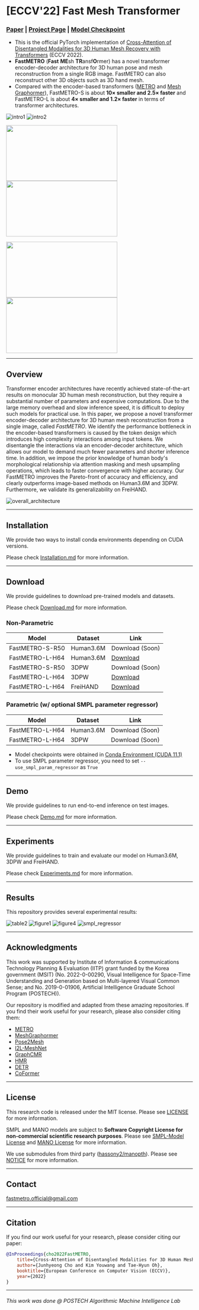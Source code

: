# [ECCV'22] Fast Mesh Transformer
### [Paper](https://arxiv.org/abs/2207.13820) | [Project Page](https://fastmetro.github.io/) | [Model Checkpoint](#model_checkpoint)

- This is the official PyTorch implementation of [Cross-Attention of Disentangled Modalities for 3D Human Mesh Recovery with Transformers](https://arxiv.org/abs/2207.13820) (ECCV 2022).
- **FastMETRO** (**Fast** **ME**sh **TR**ansf**O**rmer) has a novel transformer encoder-decoder architecture for 3D human pose and mesh reconstruction from a single RGB image. FastMETRO can also reconstruct other 3D objects such as 3D hand mesh.
- Compared with the encoder-based transformers ([METRO](https://github.com/microsoft/MeshTransformer) and [Mesh Graphormer](https://github.com/microsoft/MeshGraphormer)), FastMETRO-S is about **10× smaller and 2.5× faster** and FastMETRO-L is about **4× smaller and 1.2× faster** in terms of transformer architectures.

![intro1](./assets/intro1.png)
![intro2](./assets/intro2.png)

<img src="./assets/occlusion_v_28.gif" width="300" height="150">  <img src="./assets/occlusion_v_14.gif" width="300" height="150">

<img src="./assets/occlusion_h_28.gif" width="300" height="150">  <img src="./assets/occlusion_h_14.gif" width="300" height="150">

---

## Overview
Transformer encoder architectures have recently achieved state-of-the-art results on monocular 3D human mesh reconstruction, but they require a substantial number of parameters and expensive computations. Due to the large memory overhead and slow inference speed, it is difficult to deploy such models for practical use. In this paper, we propose a novel transformer encoder-decoder architecture for 3D human mesh reconstruction from a single image, called *FastMETRO*. We identify the performance bottleneck in the encoder-based transformers is caused by the token design which introduces high complexity interactions among input tokens. We disentangle the interactions via an encoder-decoder architecture, which allows our model to demand much fewer parameters and shorter inference time. In addition, we impose the prior knowledge of human body's morphological relationship via attention masking and mesh upsampling operations, which leads to faster convergence with higher accuracy. Our FastMETRO improves the Pareto-front of accuracy and efficiency, and clearly outperforms image-based methods on Human3.6M and 3DPW. Furthermore, we validate its generalizability on FreiHAND.

![overall_architecture](./assets/overall_architecture.png)

---

## Installation
We provide two ways to install conda environments depending on CUDA versions. 

Please check [Installation.md](./docs/Installation.md) for more information.

---

## Download
We provide guidelines to download pre-trained models and datasets. 

Please check [Download.md](./docs/Download.md) for more information.

<a name="model_checkpoint"></a>

### Non-Parametric
| Model                               | Dataset   | Link            |
| ----------------------------------- | --------- | --------------- |
| FastMETRO-S-R50                     | Human3.6M | Download (Soon) |
| FastMETRO-L-H64                     | Human3.6M | [Download](https://drive.google.com/u/2/uc?id=1WU6q27SV7YNGCSBLypB5IGFVWMnL26io&export=download&confirm=t)        |
| FastMETRO-S-R50                     | 3DPW      | Download (Soon) |
| FastMETRO-L-H64                     | 3DPW      | [Download](https://drive.google.com/u/2/uc?id=19Nc-KyluAB4UmY70HoBvIRqwRFVy4jQB&export=download&confirm=t)        |
| FastMETRO-L-H64                     | FreiHAND  | [Download](https://drive.google.com/u/2/uc?id=1u6dr0E1w15IBmstcFaihr6r-DHKFWuw1&export=download&confirm=t)        |


### Parametric (w/ optional SMPL parameter regressor)
| Model           | Dataset   | Link            |
| --------------- | --------- | --------------- |
| FastMETRO-L-H64 | Human3.6M | Download (Soon) |
| FastMETRO-L-H64 | 3DPW      | Download (Soon) |

- Model checkpoints were obtained in [Conda Environment (CUDA 11.1)](./docs/Installation.md)
- To use SMPL parameter regressor, you need to set `--use_smpl_param_regressor` as `True`

---

## Demo
We provide guidelines to run end-to-end inference on test images.

Please check [Demo.md](./docs/Demo.md) for more information.

---

## Experiments
We provide guidelines to train and evaluate our model on Human3.6M, 3DPW and FreiHAND. 

Please check [Experiments.md](./docs/Experiments.md) for more information.

---

## Results
This repository provides several experimental results:

![table2](./assets/table2.png)
![figure1](./assets/figure1.png)
![figure4](./assets/figure4.png)
![smpl_regressor](./assets/smpl_param_regressor.png)

---

## Acknowledgments
This work was supported by Institute of Information & communications Technology Planning & Evaluation (IITP) grant funded by the Korea government (MSIT) (No. 2022-0-00290, Visual Intelligence for Space-Time Understanding and Generation based on Multi-layered Visual Common Sense; and No. 2019-0-01906, Artificial Intelligence Graduate School Program (POSTECH)).

Our repository is modified and adapted from these amazing repositories. If you find their work useful for your research, please also consider citing them:
- [METRO](https://github.com/microsoft/MeshTransformer)          
- [MeshGraphormer](https://github.com/microsoft/MeshGraphormer)
- [Pose2Mesh](https://github.com/hongsukchoi/Pose2Mesh_RELEASE)
- [I2L-MeshNet](https://github.com/mks0601/I2L-MeshNet_RELEASE)
- [GraphCMR](https://github.com/nkolot/GraphCMR)
- [HMR](https://github.com/akanazawa/hmr)
- [DETR](https://github.com/facebookresearch/detr)
- [CoFormer](https://github.com/jhcho99/CoFormer)

---

## License
This research code is released under the MIT license. Please see [LICENSE](./LICENSE) for more information.

SMPL and MANO models are subject to **Software Copyright License for non-commercial scientific research purposes**. Please see [SMPL-Model License](https://smpl.is.tue.mpg.de/modellicense.html) and [MANO License](https://mano.is.tue.mpg.de/license.html) for more information.

We use submodules from third party ([hassony2/manopth](https://github.com/hassony2/manopth)). Please see [NOTICE](./NOTICE.md) for more information.

---

## Contact
fastmetro.official@gmail.com

---

## Citation
If you find our work useful for your research, please consider citing our paper:

````BibTeX
@InProceedings{cho2022FastMETRO,
    title={Cross-Attention of Disentangled Modalities for 3D Human Mesh Recovery with Transformers},
    author={Junhyeong Cho and Kim Youwang and Tae-Hyun Oh},
    booktitle={European Conference on Computer Vision (ECCV)},
    year={2022}
}
````

---
###### *This work was done @ POSTECH Algorithmic Machine Intelligence Lab*
